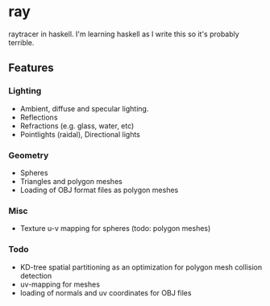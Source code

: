 # ray
raytracer in haskell. I'm learning haskell as I write this so it's probably terrible.

## Features ##

### Lighting ###

* Ambient, diffuse and specular lighting.
* Reflections
* Refractions (e.g. glass, water, etc)
* Pointlights (raidal), Directional lights

### Geometry ###

* Spheres
* Triangles and polygon meshes
* Loading of OBJ format files as polygon meshes

### Misc ###

* Texture u-v mapping for spheres (todo: polygon meshes)


### Todo ###

* KD-tree spatial partitioning as an optimization for polygon mesh collision detection
* uv-mapping for meshes
* loading of normals and uv coordinates for OBJ files
